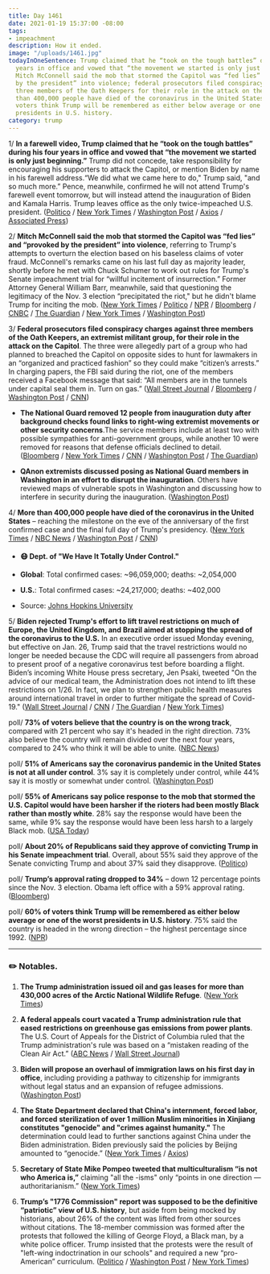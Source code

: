 ```yaml
---
title: Day 1461
date: 2021-01-19 15:37:00 -08:00
tags:
- impeachment
description: How it ended.
image: "/uploads/1461.jpg"
todayInOneSentence: Trump claimed that he “took on the tough battles” during his four
  years in office and vowed that “the movement we started is only just beginning”;
  Mitch McConnell said the mob that stormed the Capitol was “fed lies” and “provoked
  by the president” into violence; federal prosecutors filed conspiracy charges against
  three members of the Oath Keepers for their role in the attack on the Capitol; more
  than 400,000 people have died of the coronavirus in the United States; and 60% of
  voters think Trump will be remembered as either below average or one of the worst
  presidents in U.S. history.
category: trump
---
```


1/ **In a farewell video, Trump claimed that he “took on the tough battles” during his four years in office and vowed that “the movement we started is only just beginning.”** Trump did not concede, take responsibility for encouraging his supporters to attack the Capitol, or mention Biden by name in his farewell address.“We did what we came here to do," Trump said, "and so much more.” Pence, meanwhile, confirmed he will not attend Trump's farewell event tomorrow, but will instead attend the inauguration of Biden and Kamala Harris. Trump leaves office as the only twice-impeached U.S. president. ([Politico](https://www.politico.com/news/2021/01/19/trump-farewell-address-460427) / [New York Times](https://www.nytimes.com/live/2021/01/19/us/inauguration-day-biden/as-he-heads-for-the-exit-trump-vows-that-his-movement-is-only-just-beginning) / [Washington Post](https://www.washingtonpost.com/politics/2021/01/19/inauguration-biden-trump-live-updates/#link-OB3RZDSUR5HSJBJGILZM6EOLMQ) / [Axios](https://www.axios.com/trump-farewell-address-b3a6b4f9-cef5-4145-b3f2-557e718a0900.html) / [Associated Press](https://apnews.com/article/biden-inauguration-joe-biden-politics-ron-klain-mitch-mcconnell-45d78184ec204e0a775e0f38496ff67b))

2/ **Mitch McConnell said the mob that stormed the Capitol was “fed lies” and “provoked by the president” into violence**, referring to Trump's attempts to overturn the election based on his baseless claims of voter fraud. McConnell's remarks came on his last full day as majority leader, shortly before he met with Chuck Schumer to work out rules for Trump's Senate impeachment trial for “willful incitement of insurrection.” Former Attorney General William Barr, meanwhile, said that questioning the legitimacy of the Nov. 3 election “precipitated the riot," but he didn't blame Trump for inciting the mob. ([New York Times](https://www.nytimes.com/2021/01/19/us/politics/mcconnell-trump.html) / [Politico](https://www.politico.com/news/2021/01/19/mcconnell-trump-provoked-capitol-attackers-460372) / [NPR](https://www.npr.org/sections/insurrection-at-the-capitol/2021/01/19/958410118/this-mob-was-fed-lies-mcconnell-rebukes-trump-for-his-role-in-capitol-riot) / [Bloomberg](https://www.bloomberg.com/news/articles/2021-01-19/mcconnell-says-mob-attack-on-capitol-was-provoked-by-trump?srnd=premium&sref=MIBMEEoj) / [CNBC](https://www.cnbc.com/2021/01/19/trump-provoked-capitol-riot-mitch-mcconnell-says.html) / [The Guardian](https://www.theguardian.com/us-news/live/2021/jan/19/joe-biden-inauguration-donald-trump-pardons-impeachment-covid-coronavirus-live-updates) / [New York Times](https://www.nytimes.com/live/2021/01/18/us/inauguration-day-biden/barr-says-questioning-the-election-led-to-the-capitol-riot-but-he-avoids-blaming-trump) / [Washington Post](https://www.washingtonpost.com/business/2021/01/19/gop-corporate-pac-funding/))

3/ **Federal prosecutors filed conspiracy charges against three members of the Oath Keepers, an extremist militant group, for their role in the attack on the Capitol**. The three were allegedly part of a group who had planned to breached the Capitol on opposite sides to hunt for lawmakers in an “organized and practiced fashion” so they could make “citizen’s arrests.” In charging papers, the FBI said during the riot, one of the members received a Facebook message that said: “All members are in the tunnels under capital seal them in. Turn on gas.” ([Wall Street Journal](https://www.wsj.com/articles/first-conspiracy-charges-filed-over-capitol-riot-11611080191) / [Bloomberg](https://www.bloomberg.com/news/articles/2021-01-19/oath-keeper-faces-first-conspiracy-charge-over-capitol-riot?sref=MIBMEEoj) / [Washington Post](https://www.washingtonpost.com/local/legal-issues/conspiracy-oath-keeper-arrest-capitol-riot/2021/01/19/fb84877a-5a4f-11eb-8bcf-3877871c819d_story.html) / [CNN](https://www.cnn.com/2021/01/19/politics/oath-keepers-capitol-riot-charges/))

* **The National Guard removed 12 people from inauguration duty after background checks found links to right-wing extremist movements or other security concerns**.The service members include at least two with possible sympathies for anti-government groups, while another 10 were removed for reasons that defense officials declined to detail. ([Bloomberg](https://www.bloomberg.com/news/articles/2021-01-19/pentagon-removes-12-from-capitol-duty-after-background-checks?srnd=politics-vp&sref=MIBMEEoj) / [New York Times](https://www.nytimes.com/2021/01/19/us/politics/national-guard-extremist-pentagon.html) / [CNN](https://www.cnn.com/2021/01/19/politics/national-guard-removed-inauguration-duty/index.html) / [Washington Post](https://www.washingtonpost.com/national-security/national-guard-members-removed-biden-inauguration/2021/01/19/4b24b7ec-5a7c-11eb-aaad-93988621dd28_story.html) / [The Guardian](https://www.theguardian.com/us-news/2021/jan/19/us-army-national-guard-members-biden-inauguration-right-groups))

* **QAnon extremists discussed posing as National Guard members in Washington in an effort to disrupt the inauguration**. Others have reviewed maps of vulnerable spots in Washington and discussing how to interfere in security during the inauguration.  ([Washington Post](https://www.washingtonpost.com/politics/fbi-warning-inauguration-qanon/2021/01/18/293284b6-59c8-11eb-b8bd-ee36b1cd18bf_story.html))

4/ **More than 400,000 people have died of the coronavirus in the United States** – reaching the milestone on the eve of the anniversary of the first confirmed case and the final full day of Trump's presidency. ([New York Times](https://www.nytimes.com/live/2021/01/19/world/covid-19-coronavirus/as-fauci-receives-his-second-dose-he-urges-americans-to-get-vaccinated) / [NBC News](https://www.nbcnews.com/news/us-news/u-s-covid-19-death-toll-nears-400-000-n1254575) / [Washington Post](https://www.washingtonpost.com/nation/2021/01/19/covid-coronavirus-updates/) / [CNN](https://www.cnn.com/2021/01/19/health/us-coronavirus-tuesday/))

* #### 😷 Dept. of "We Have It Totally Under Control."

* **Global**: Total confirmed cases: \~96,059,000; deaths: \~2,054,000

* **U.S.**: Total confirmed cases: \~24,217,000; deaths: \~402,000

* Source: [Johns Hopkins University](https://coronavirus.jhu.edu/map.html)

5/ **Biden rejected Trump's effort to lift travel restrictions on much of Europe, the United Kingdom, and Brazil aimed at stopping the spread of the coronavirus to the U.S.** In an executive order issued Monday evening, but effective on Jan. 26, Trump said that the travel restrictions would no longer be needed because the CDC will require all passengers from abroad to present proof of a negative coronavirus test before boarding a flight. Biden’s incoming White House press secretary, Jen Psaki, tweeted "On the advice of our medical team, the Administration does not intend to lift these restrictions on 1/26. In fact, we plan to strengthen public health measures around international travel in order to further mitigate the spread of Covid-19." ([Wall Street Journal](https://www.wsj.com/articles/white-house-to-lift-bans-on-travel-from-eu-u-k-and-brazil-11611014812) / [CNN](https://www.cnn.com/2021/01/18/politics/trump-covid-travel-restrictions/index.html) / [The Guardian](https://www.theguardian.com/us-news/2021/jan/19/us-travel-restrictions-coronavirus-biden-block-trump-order) / [New York Times](https://www.nytimes.com/2021/01/18/us/politics/travel-ban-coronavirus-usa.html))

poll/ **73% of voters believe that the country is on the wrong track**, compared with 21 percent who say it's headed in the right direction. 73% also believe the country will remain divided over the next four years, compared to 24% who think it will be able to unite. ([NBC News](https://www.nbcnews.com/politics/meet-the-press/nbc-news-poll-biden-takes-helm-polarized-pessimistic-pained-nation-n1254603))

poll/ **51% of Americans say the coronavirus pandemic in the United States is not at all under control**. 3% say it is completely under control, while 44% say it is mostly or somewhat under control. ([Washington Post](https://www.washingtonpost.com/health/covid-poll-pandemic-out-of-control/2021/01/18/e4986a06-598f-11eb-8bcf-3877871c819d_story.html))

poll/ **55% of Americans say police response to the mob that stormed the U.S. Capitol would have been harsher if the rioters had been mostly Black rather than mostly white**. 28% say the response would have been the same, while 9% say the response would have been less harsh to a largely Black mob. ([USA Today](https://www.usatoday.com/story/news/politics/2021/01/18/poll-most-say-police-wouldve-been-harsher-black-mob-capitol/4197334001/))

poll/ **About 20% of Republicans said they approve of convicting Trump in his Senate impeachment trial**. Overall, about 55% said they approve of the Senate convicting Trump and about 37% said they disapprove. ([Politico](https://www.politico.com/news/2021/01/19/republican-support-convicting-trump-growing-460247))

poll/ **Trump’s approval rating dropped to 34%** – down 12 percentage points since the Nov. 3 election. Obama left office with a 59% approval rating. ([Bloomberg](https://www.bloomberg.com/news/articles/2021-01-18/trump-ends-historically-unpopular-presidency-with-34-approval?sref=MIBMEEoj))

poll/ **60% of voters think Trump will be remembered as either below average or one of the worst presidents in U.S. history**. 75% said the country is headed in the wrong direction – the highest percentage since 1992. ([NPR](https://www.npr.org/2021/01/19/957869001/poll-most-americans-think-trump-will-be-remembered-as-a-subpar-president))

---

### ✏️ Notables.

1. **The Trump administration issued oil and gas leases for more than 430,000 acres of the Arctic National Wildlife Refuge**. ([New York Times](https://www.nytimes.com/live/2021/01/19/us/inauguration-day-biden/the-trump-administration-issues-leases-for-drilling-in-the-arctic-refuge))

2. **A federal appeals court vacated a Trump administration rule that eased restrictions on greenhouse gas emissions from power plants**. The U.S. Court of Appeals for the District of Columbia ruled that the Trump administration's rule was based on a “mistaken reading of the Clean Air Act.” ([ABC News](https://abcnews.go.com/Politics/wireStory/federal-court-strikes-major-trump-climate-rollback-75344898) / [Wall Street Journal](https://www.wsj.com/articles/appeals-court-vacates-federal-rules-on-greenhouse-gas-emissions-at-power-plants-11611073318))

3. **Biden will propose an overhaul of immigration laws on his first day in office**, including providing a pathway to citizenship for immigrants without legal status and an expansion of refugee admissions. ([Washington Post](https://www.washingtonpost.com/politics/biden-immigration-plan/2021/01/18/f0526824-59a8-11eb-a976-bad6431e03e2_story.html))

4. **The State Department declared that China's internment, forced labor, and forced sterilization of over 1 million Muslim minorities in Xinjiang constitutes "genocide" and "crimes against humanity."** The determination could lead to further sanctions against China under the Biden administration. Biden previously said the policies by Beijing amounted to “genocide.” ([New York Times](https://www.nytimes.com/2021/01/19/us/politics/trump-china-xinjiang.html) / [Axios](https://www.axios.com/us-declares-china-actions-against-uyghurs-genocide-65e19e86-29ad-4c56-922f-d8a060aa2df8.html))

5. **Secretary of State Mike Pompeo tweeted that multiculturalism “is not who America is,”** claiming "all the -isms" only  “points in one direction — authoritarianism.” ([New York Times](https://www.nytimes.com/2021/01/19/us/politics/pompeo-multiculturalism.html))

6. **Trump’s "1776 Commission" report was supposed to be the definitive “patriotic” view of U.S. history**, but aside from being mocked by historians, about 26% of the content was lifted from other sources without citations. The 18-member commission was formed after the protests that followed the killing of George Floyd, a Black man, by a white police officer. Trump insisted that the protests were the result of "left-wing indoctrination in our schools" and required a new “pro-American” curriculum. ([Politico](https://www.politico.com/news/2021/01/19/trump-1776-report-plagiarism-460464) / [Washington Post](https://www.washingtonpost.com/history/2021/01/19/1776-report-historians-trump/) / [New York Times](https://www.nytimes.com/2021/01/18/us/politics/trump-1776-commission-report.html))